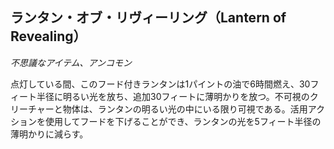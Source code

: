 ## ランタン・オブ・リヴィーリング（Lantern of Revealing）
*不思議なアイテム、アンコモン*

点灯している間、このフード付きランタンは1パイントの油で6時間燃え、30フィート半径に明るい光を放ち、追加30フィートに薄明かりを放つ。不可視のクリーチャーと物体は、ランタンの明るい光の中にいる限り可視である。活用アクションを使用してフードを下げることができ、ランタンの光を5フィート半径の薄明かりに減らす。